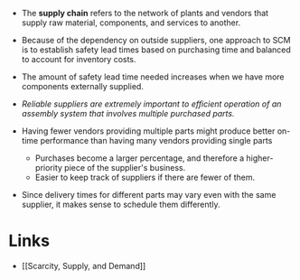 * The **supply chain** refers to the  network of plants and vendors that supply raw material, components, and services to another.

* Because of the dependency on outside suppliers, one approach to SCM is to establish safety lead times based on purchasing time and balanced to account for inventory costs.
* The amount of safety lead time needed increases when we have more components externally supplied.
* *Reliable suppliers are extremely important to efficient operation of an assembly system that involves multiple purchased parts.*
* Having fewer vendors providing multiple parts might produce better on-time performance than having many vendors providing single parts
	* Purchases become a larger percentage, and therefore a higher-priority piece of the supplier's business.
	* Easier to keep track of suppliers if there are fewer of them. 
* Since delivery times for different parts may vary even with the same supplier, it makes sense to schedule them differently. 

# Links
* [[Scarcity, Supply, and Demand]]